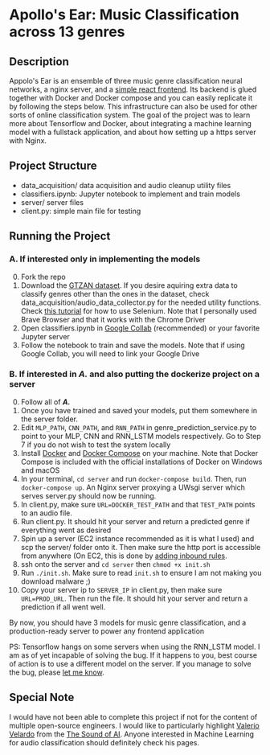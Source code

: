 # Apollo's Ear: Music Classification across 13 genres
## Description
Appolo's Ear is an ensemble of three music genre classification neural networks, a nginx server, 
and a [simple react frontend](https://www.apollosear.com). Its backend is glued together with Docker and Docker compose
and you can easily replicate it by following the steps below. This infrastructure can also be used for other
sorts of online classification system. The goal of the project was to learn more about Tensorflow and Docker, about integrating a 
machine learning model with a fullstack application, and about how setting up a https server with Nginx. 

## Project Structure
- data_acquisition/ data acquisition and audio cleanup utility files
- classifiers.ipynb: Jupyter notebook to implement and train models
- server/ server files
- client.py: simple main file for testing

## Running the Project
### A. If interested only in implementing the models
0. Fork the repo
1. Download the [GTZAN dataset](https://www.kaggle.com/andradaolteanu/gtzan-dataset-music-genre-classification). If you desire aquiring extra data to classify genres other
   than the ones in the dataset, check data_acquisition/audio_data_collector.py for the needed utility functions.
   Check [this tutorial](https://www.lambdatest.com/blog/selenium-webdriver-with-python/) 
   for how to use Selenium. Note that I personally used Brave Browser and that it works with the
   Chrome Driver
2. Open classifiers.ipynb in [Google Collab](https://colab.research.google.com/notebooks/intro.ipynb) (recommended) or your favorite Jupyter server
3. Follow the notebook to train and save the models. Note that if using Google Collab, you will need to link your Google Drive

### B. If interested in *A.* and also putting the dockerize project on a server
0. Follow all of ***A.***
1. Once you have trained and saved your models, put them somewhere in the server folder.
2. Edit `MLP_PATH`, `CNN_PATH`, and `RNN_PATH` in genre_prediction_service.py to point to your
MLP, CNN and RNN_LSTM models respectively. Go to Step 7 if you do not wish to test the system locally
3. Install [Docker](https://docs.docker.com/engine/install/) and 
   [Docker Compose](https://docs.docker.com/compose/install/) on your machine.
   Note that Docker Compose is included with the official installations of Docker on 
   Windows and macOS
4. In your terminal, `cd server` and run `docker-compose build`. Then, run `docker-compose up`. 
An Nginx server proxying a UWsgi server which serves server.py should now be running.
5. In client.py, make sure `URL=DOCKER_TEST_PATH` and that `TEST_PATH` points to an audio file.
6. Run client.py. It should hit your server and return a predicted genre if everything went as desired
7. Spin up a server (EC2 instance recommended as it is what I used) and scp the server/ folder onto it.
   Then make sure the http port is accessible from anywhere (On EC2, this is done by 
   [adding inbound rules](https://docs.aws.amazon.com/AWSEC2/latest/UserGuide/authorizing-access-to-an-instance.html).
8. ssh onto the server and `cd server` then `chmod +x init.sh`
9. Run `./init.sh`. Make sure to read `init.sh` to ensure I am not making you download malware ;)
10. Copy your server ip to `SERVER_IP` in client.py, then make sure `URL=PROD_URL`. Then run the file.
    It should hit your server and return a prediction if all went well. 
    
By now, you should have 3 models for music genre classification, and a production-ready server to 
power any frontend application
    
PS: Tensorflow hangs on some servers when using the RNN_LSTM model. I am as of yet incapable of solving the bug.
If it happens to you, best course of action is to use a different model on the server. If you manage to solve the bug,
please [let me know](https://github.com/batchema/apollos-ear/issues/new).
## Special Note
I would have not been able to complete this project if not for the content of multiple 
open-source engineers. I would like to particularly highlight 
[Valerio Velardo](https://github.com/musikalkemist) 
from the [The Sound of AI](https://www.youtube.com/channel/UCZPFjMe1uRSirmSpznqvJfQ).
Anyone interested in Machine Learning for audio classification should definitely check his pages.


